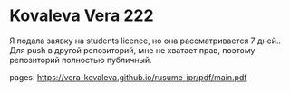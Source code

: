 # Kovaleva Vera 222

Я подала заявку на students licence, но она рассматривается 7 дней.. Для push в другой репозиторий, мне не хватает прав, поэтому репозиторий полностью публичный.

pages: https://vera-kovaleva.github.io/rusume-ipr/pdf/main.pdf
